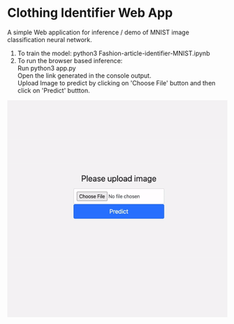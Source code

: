 # Clothing Identifier Web App

A simple Web application for inference / demo of MNIST image classification neural network.

1. To train the model: python3 Fashion-article-identifier-MNIST.ipynb  
2. To run the browser based inference:   
   Run python3 app.py  
   Open the link generated in the console output.  
   Upload Image to predict by clicking on 'Choose File' button and then click on 'Predict' buttton.

<!--  ![ScreenShot](flask_img_1.PNG?raw=true | width=100 | height=200)  -->
![GIF of clothing identifier web application](ezgif.com-video-to-gif.gif)

